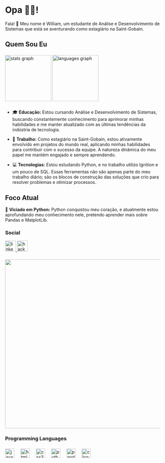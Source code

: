 <h1 align="left">Opa 👋😎!</h1>

Fala! 👋 Meu nome é William, um estudante de Análise e Desenvolvimento de Sistemas que está se aventurando como estagiário na Saint-Gobain.

## Quem Sou Eu
###

<div align="left">
  <img src="https://github-readme-stats.vercel.app/api?username=LiamFer&hide_title=false&hide_rank=false&show_icons=true&include_all_commits=true&count_private=true&disable_animations=false&theme=gotham&locale=en&hide_border=false&custom_title=My%20Status" height="150" alt="stats graph"/>
  <img src="https://github-readme-stats.vercel.app/api/top-langs?username=LiamFer&locale=en&hide_title=false&layout=compact&card_width=320&langs_count=5&theme=gotham&hide_border=false" height="150" alt="languages graph"  />
</div>

###

- 🎓 **Educação:** Estou cursando Análise e Desenvolvimento de Sistemas, buscando constantemente conhecimento para aprimorar minhas habilidades e me manter atualizado com as últimas tendências da indústria de tecnologia.

- 💼 **Trabalho:** Como estagiário na Saint-Gobain, estou ativamente envolvido em projetos do mundo real, aplicando minhas habilidades para contribuir com o sucesso da equipe. A natureza dinâmica do meu papel me mantém engajado e sempre aprendendo.

- 💻 **Tecnologias:** Estou estudando Python, e no trabalho utilizo Ignition e um pouco de SQL. Essas ferramentas não são apenas parte do meu trabalho diário; são os blocos de construção das soluções que crio para resolver problemas e otimizar processos.

## Foco Atual

🚀 **Viciado em Python:** Python conquistou meu coração, e atualmente estou aprofundando meu conhecimento nele, pretendo aprender mais sobre Pandas e MatplotLib. 
<h3 align="left">Social</h3>
<div align="left">
  <a href="https://www.linkedin.com/in/willfernandes/" target="_blank">
    <img src="https://img.shields.io/static/v1?message=LinkedIn&logo=linkedin&label=&color=0077B5&logoColor=white&labelColor=&style=for-the-badge" height="35" alt="linkedin logo"  />
  </a>
  <a href="https://www.hackerrank.com/profile/wiilfern1910" target="_blank">
    <img src="https://img.shields.io/static/v1?message=HackerRank&logo=hackerrank&label=&color=2EC866&logoColor=white&labelColor=&style=for-the-badge" height="35" alt="hackerrank logo"  />
  </a>
</div>

###

<div align="left">
  <img height="550" src="https://robotmafia.com/wp-content/uploads/2019/05/motocross_saito_1.gif"  />
</div>

###

<h3 align="left">Programming Languages</h3>

###

<div align="left">
  <img src="https://img.shields.io/badge/JavaScript-F7DF1E?logo=javascript&logoColor=black&style=for-the-badge" height="30" alt="javascript logo"  />
  <img width="12" />
  <img src="https://img.shields.io/badge/HTML5-E34F26?logo=html5&logoColor=white&style=for-the-badge" height="30" alt="html5 logo"  />
  <img width="12" />
  <img src="https://img.shields.io/badge/CSS3-1572B6?logo=css3&logoColor=white&style=for-the-badge" height="30" alt="css3 logo"  />
  <img width="12" />
  <img src="https://img.shields.io/badge/Python-3776AB?logo=python&logoColor=white&style=for-the-badge" height="30" alt="python logo"  />
  <img width="12" />
  <img src="https://img.shields.io/badge/pandas-150458?logo=pandas&logoColor=white&style=for-the-badge" height="30" alt="pandas logo"  />
  <img width="12" />
  <img src="https://img.shields.io/badge/C-A8B9CC?logo=c&logoColor=black&style=for-the-badge" height="30" alt="c logo"  />
</div>

###
